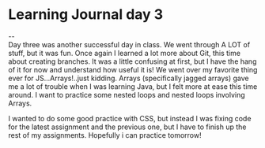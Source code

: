 # Learning Journal day 3  

--  
Day three was another successful day in class. We went through A LOT of stuff, but it was fun. Once again I learned a lot more about Git, this time about creating branches. It was a little confusing at first, but I have the hang of it for now and understand how useful it is! We went over my favorite thing ever for JS...Arrays!..just kidding. Arrays (specifically jagged arrays) gave me a lot of trouble when I was learning Java, but I felt more at ease this time around. I want to practice some nested loops and nested loops involving Arrays.  

I wanted to do some good practice with CSS, but instead I was fixing code for the latest assignment and the previous one, but I have to finish up the rest of my assignments. Hopefully i can practice tomorrow!  
